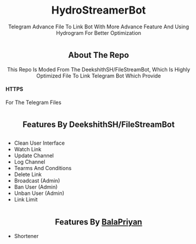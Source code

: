# <h1 align="center">HydroStreamerBot</h1>

<p align="center">Telegram Advance File To Link Bot With More Advance Feature And Using Hydrogram For Better Optimization</p>

# <h2 align="center">About The Repo</h2>

<p align="center">This Repo Is Moded From The <a herf=https://github.com/DeekshithSH/FileStreamBot>DeekshithSH/FileStreamBot</a>, Which Is Highly Optimized File To Link Telegram Bot Which Provide <h4>HTTPS</h4> For The Telegram Files</p>

# <h2 align="center">Features By <a herf=https://github.com/DeekshithSH/FileStreamBot>DeekshithSH/FileStreamBot</a><h2>

<ul>
  <li>Clean User Interface</li>
  <li>Watch Link</li>
  <li>Update Channel</li>
  <li>Log Channel</li>
  <li>Tearms And Conditions</li>
  <li>Delete Link</li>
  <li>Broadcast (Admin)</li>
  <li>Ban User (Admin)</li>
  <li>Unban User (Admin)</li>
  <li>Link Limit</li>
</ul>


# <h2 align="center">Features By <a href=https://github.com/BalaPriyan>BalaPriyan</a></h2>

<ul>
  <li>Shortener</li>
</ul>
